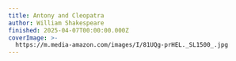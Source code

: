 ```yaml
---
title: Antony and Cleopatra
author: William Shakespeare
finished: 2025-04-07T00:00:00.000Z
coverImage: >-
  https://m.media-amazon.com/images/I/81UQg-prHEL._SL1500_.jpg
---
```

